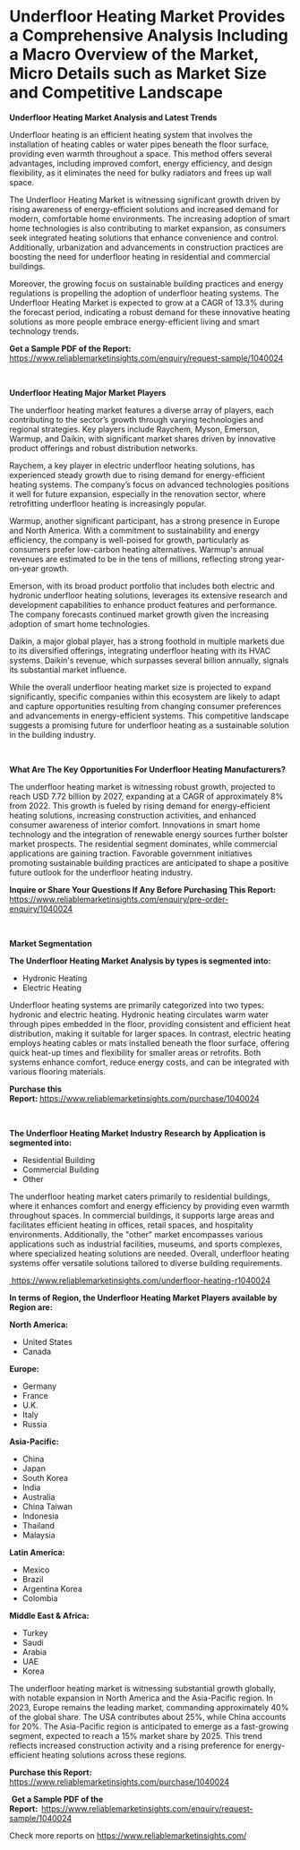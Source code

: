 <p><h1>Underfloor Heating Market Provides a Comprehensive Analysis Including a Macro Overview of the Market, Micro Details such as Market Size and Competitive Landscape</h1></p><p><strong>Underfloor Heating Market Analysis and Latest Trends</strong></p>
<p><p>Underfloor heating is an efficient heating system that involves the installation of heating cables or water pipes beneath the floor surface, providing even warmth throughout a space. This method offers several advantages, including improved comfort, energy efficiency, and design flexibility, as it eliminates the need for bulky radiators and frees up wall space.</p><p>The Underfloor Heating Market is witnessing significant growth driven by rising awareness of energy-efficient solutions and increased demand for modern, comfortable home environments. The increasing adoption of smart home technologies is also contributing to market expansion, as consumers seek integrated heating solutions that enhance convenience and control. Additionally, urbanization and advancements in construction practices are boosting the need for underfloor heating in residential and commercial buildings.</p><p>Moreover, the growing focus on sustainable building practices and energy regulations is propelling the adoption of underfloor heating systems. The Underfloor Heating Market is expected to grow at a CAGR of 13.3% during the forecast period, indicating a robust demand for these innovative heating solutions as more people embrace energy-efficient living and smart technology trends.</p></p>
<p><strong>Get a Sample PDF of the Report:&nbsp;</strong> <a href="https://www.reliablemarketinsights.com/enquiry/request-sample/1040024?utm_campaign=2177&utm_medium=2&utm_source=Github&utm_content=ia&utm_term=17022025&utm_id=underfloor-heating">https://www.reliablemarketinsights.com/enquiry/request-sample/1040024</a></p>
<p>&nbsp;</p>
<p><strong>Underfloor Heating Major Market Players</strong></p>
<p><p>The underfloor heating market features a diverse array of players, each contributing to the sector’s growth through varying technologies and regional strategies. Key players include Raychem, Myson, Emerson, Warmup, and Daikin, with significant market shares driven by innovative product offerings and robust distribution networks.</p><p>Raychem, a key player in electric underfloor heating solutions, has experienced steady growth due to rising demand for energy-efficient heating systems. The company’s focus on advanced technologies positions it well for future expansion, especially in the renovation sector, where retrofitting underfloor heating is increasingly popular.</p><p>Warmup, another significant participant, has a strong presence in Europe and North America. With a commitment to sustainability and energy efficiency, the company is well-poised for growth, particularly as consumers prefer low-carbon heating alternatives. Warmup's annual revenues are estimated to be in the tens of millions, reflecting strong year-on-year growth.</p><p>Emerson, with its broad product portfolio that includes both electric and hydronic underfloor heating solutions, leverages its extensive research and development capabilities to enhance product features and performance. The company forecasts continued market growth given the increasing adoption of smart home technologies.</p><p>Daikin, a major global player, has a strong foothold in multiple markets due to its diversified offerings, integrating underfloor heating with its HVAC systems. Daikin's revenue, which surpasses several billion annually, signals its substantial market influence.</p><p>While the overall underfloor heating market size is projected to expand significantly, specific companies within this ecosystem are likely to adapt and capture opportunities resulting from changing consumer preferences and advancements in energy-efficient systems. This competitive landscape suggests a promising future for underfloor heating as a sustainable solution in the building industry.</p></p>
<p>&nbsp;</p>
<p><strong>What Are The Key Opportunities For Underfloor Heating Manufacturers?</strong></p>
<p><p>The underfloor heating market is witnessing robust growth, projected to reach USD 7.72 billion by 2027, expanding at a CAGR of approximately 8% from 2022. This growth is fueled by rising demand for energy-efficient heating solutions, increasing construction activities, and enhanced consumer awareness of interior comfort. Innovations in smart home technology and the integration of renewable energy sources further bolster market prospects. The residential segment dominates, while commercial applications are gaining traction. Favorable government initiatives promoting sustainable building practices are anticipated to shape a positive future outlook for the underfloor heating industry.</p></p>
<p><strong>Inquire or Share Your Questions If Any Before Purchasing This Report:</strong> <a href="https://www.reliablemarketinsights.com/enquiry/pre-order-enquiry/1040024?utm_campaign=2177&utm_medium=2&utm_source=Github&utm_content=ia&utm_term=17022025&utm_id=underfloor-heating">https://www.reliablemarketinsights.com/enquiry/pre-order-enquiry/1040024</a></p>
<p>&nbsp;</p>
<p><strong>Market Segmentation</strong></p>
<p><strong>The Underfloor Heating Market Analysis by types is segmented into:</strong></p>
<p><ul><li>Hydronic Heating</li><li>Electric Heating</li></ul></p>
<p><p>Underfloor heating systems are primarily categorized into two types: hydronic and electric heating. Hydronic heating circulates warm water through pipes embedded in the floor, providing consistent and efficient heat distribution, making it suitable for larger spaces. In contrast, electric heating employs heating cables or mats installed beneath the floor surface, offering quick heat-up times and flexibility for smaller areas or retrofits. Both systems enhance comfort, reduce energy costs, and can be integrated with various flooring materials.</p></p>
<p><strong>Purchase this Report:&nbsp;</strong><a href="https://www.reliablemarketinsights.com/purchase/1040024?utm_campaign=2177&utm_medium=2&utm_source=Github&utm_content=ia&utm_term=17022025&utm_id=underfloor-heating">https://www.reliablemarketinsights.com/purchase/1040024</a></p>
<p>&nbsp;</p>
<p><strong>The Underfloor Heating Market Industry Research by Application is segmented into:</strong></p>
<p><ul><li>Residential Building</li><li>Commercial Building</li><li>Other</li></ul></p>
<p><p>The underfloor heating market caters primarily to residential buildings, where it enhances comfort and energy efficiency by providing even warmth throughout spaces. In commercial buildings, it supports large areas and facilitates efficient heating in offices, retail spaces, and hospitality environments. Additionally, the "other" market encompasses various applications such as industrial facilities, museums, and sports complexes, where specialized heating solutions are needed. Overall, underfloor heating systems offer versatile solutions tailored to diverse building requirements.</p></p>
<p><a href="https://www.reliablemarketinsights.com/underfloor-heating-r1040024?utm_campaign=2177&utm_medium=2&utm_source=Github&utm_content=ia&utm_term=17022025&utm_id=underfloor-heating">&nbsp;https://www.reliablemarketinsights.com/underfloor-heating-r1040024</a></p>
<p><strong>In terms of Region, the Underfloor Heating Market Players available by Region are:</strong></p>
<p>
    <p> <strong> North America: </strong>
        <ul>
            <li>United States</li>
            <li>Canada</li>
        </ul>
        </p> 
    <p> <strong> Europe: </strong>
        <ul>
            <li>Germany</li>
            <li>France</li>
            <li>U.K.</li>
            <li>Italy</li>
            <li>Russia</li>
        </ul>
        </p> 
    <p> <strong> Asia-Pacific: </strong>
        <ul>
            <li>China</li>
            <li>Japan</li>
            <li>South Korea</li>
            <li>India</li>
            <li>Australia</li>
            <li>China Taiwan</li>
            <li>Indonesia</li>
            <li>Thailand</li>
            <li>Malaysia</li>
        </ul>
        </p> 
    <p> <strong> Latin America: </strong>
        <ul>
            <li>Mexico</li>
            <li>Brazil</li>
            <li>Argentina Korea</li>
            <li>Colombia</li>
        </ul>
        </p> 
    <p> <strong> Middle East & Africa: </strong>
        <ul>
            <li>Turkey</li>
            <li>Saudi</li>
            <li>Arabia</li>
            <li>UAE</li>
            <li>Korea</li>
        </ul>
    </p>
    </p>
<p><p>The underfloor heating market is witnessing substantial growth globally, with notable expansion in North America and the Asia-Pacific region. In 2023, Europe remains the leading market, commanding approximately 40% of the global share. The USA contributes about 25%, while China accounts for 20%. The Asia-Pacific region is anticipated to emerge as a fast-growing segment, expected to reach a 15% market share by 2025. This trend reflects increased construction activity and a rising preference for energy-efficient heating solutions across these regions.</p></p>
<p><strong>Purchase this Report: </strong><a href="https://www.reliablemarketinsights.com/purchase/1040024?utm_campaign=2177&utm_medium=2&utm_source=Github&utm_content=ia&utm_term=17022025&utm_id=underfloor-heating">https://www.reliablemarketinsights.com/purchase/1040024</a></p>
<p>&nbsp;<strong>Get a Sample PDF of the Report:&nbsp;&nbsp;</strong><a href="https://www.reliablemarketinsights.com/enquiry/request-sample/1040024?utm_campaign=2177&utm_medium=2&utm_source=Github&utm_content=ia&utm_term=17022025&utm_id=underfloor-heating">https://www.reliablemarketinsights.com/enquiry/request-sample/1040024</a></p>
<p><strong></strong></p>
<p>Check more reports on <a href="https://www.reliablemarketinsights.com/?utm_campaign=2177&utm_medium=2&utm_source=Github&utm_content=ia&utm_term=17022025&utm_id=underfloor-heating">https://www.reliablemarketinsights.com/</a></p>